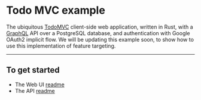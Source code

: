 # Todo MVC example

The ubiquitous [TodoMVC][todomvc] client-side web application, written in Rust, with a [GraphQL][graphql] API over a PostgreSQL database, and authentication with Google OAuth2 implicit flow. We will be updating this example soon, to show how to use this implementation of feature targeting.

[graphql]: https://github.com/graphql/graphql
[todomvc]: http://todomvc.com/

---

## To get started

- The Web UI [readme](./web/README.md)
- The API [readme](./api/README.md)
